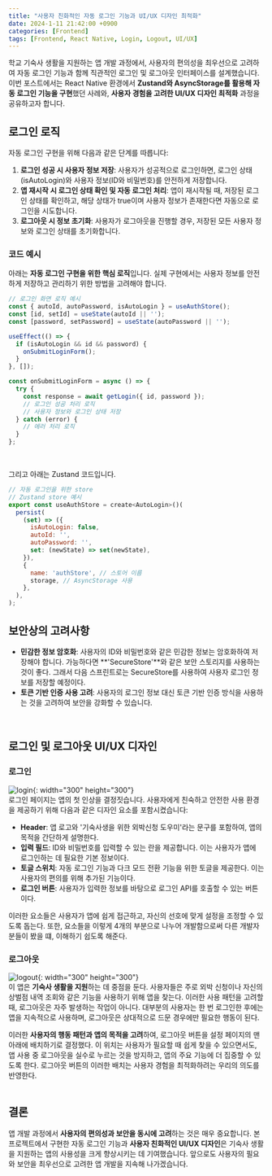 ```yaml
---
title: "사용자 친화적인 자동 로그인 기능과 UI/UX 디자인 최적화"
date: 2024-1-11 21:42:00 +0900
categories: [Frontend]
tags: [Frontend, React Native, Login, Logout, UI/UX]
---
```


학교 기숙사 생활을 지원하는 앱 개발 과정에서, 사용자의 편의성을 최우선으로 고려하여 자동 로그인 기능과 함께 직관적인 로그인 및 로그아웃 인터페이스를 설계했습니다.  
이번 포스트에서는 React Native 환경에서 **Zustand와 AsyncStorage를 활용해 자동 로그인 기능을 구현**했던 사례와, **사용자 경험을 고려한 UI/UX 디자인 최적화** 과정을 공유하고자 합니다.  


## **로그인 로직**
자동 로그인 구현을 위해 다음과 같은 단계를 따릅니다:

1. **로그인 성공 시 사용자 정보 저장**: 사용자가 성공적으로 로그인하면, 로그인 상태(isAutoLogin)와 사용자 정보(ID와 비밀번호)를 안전하게 저장합니다.
2. **앱 재시작 시 로그인 상태 확인 및 자동 로그인 처리**: 앱이 재시작될 때, 저장된 로그인 상태를 확인하고, 해당 상태가 true이며 사용자 정보가 존재한다면 자동으로 로그인을 시도합니다.
3. **로그아웃 시 정보 초기화**: 사용자가 로그아웃을 진행할 경우, 저장된 모든 사용자 정보와 로그인 상태를 초기화합니다.

### **코드 예시**
아래는 **자동 로그인 구현을 위한 핵심 로직**입니다. 실제 구현에서는 사용자 정보를 안전하게 저장하고 관리하기 위한 방법을 고려해야 합니다.

```javascript
// 로그인 화면 로직 예시
const { autoId, autoPassword, isAutoLogin } = useAuthStore();
const [id, setId] = useState(autoId || '');
const [password, setPassword] = useState(autoPassword || '');

useEffect(() => {
  if (isAutoLogin && id && password) {
    onSubmitLoginForm();
  }
}, []);

const onSubmitLoginForm = async () => {
  try {
    const response = await getLogin({ id, password });
    // 로그인 성공 처리 로직
    // 사용자 정보와 로그인 상태 저장
  } catch (error) {
    // 에러 처리 로직
  }
};
```
<br>

그리고 아래는 Zustand 코드입니다.
```javascript
// 자동 로그인을 위한 store
// Zustand store 예시
export const useAuthStore = create<AutoLogin>()(
  persist(
    (set) => ({
      isAutoLogin: false,
      autoId: '',
      autoPassword: '',
      set: (newState) => set(newState),
    }),
    {
      name: 'authStore', // 스토어 이름
      storage, // AsyncStorage 사용
    },
  ),
);
```


## **보안상의 고려사항**
- **민감한 정보 암호화**: 사용자의 ID와 비밀번호와 같은 민감한 정보는 암호화하여 저장해야 합니다. 가능하다면 **'SecureStore'**와 같은 보안 스토리지를 사용하는 것이 좋다. 그래서 다음 스프린트로는 SecureStore를 사용하여 사용자 로그인 정보를 저장할 예정이다.
- **토큰 기반 인증 사용 고려**: 사용자의 로그인 정보 대신 토큰 기반 인증 방식을 사용하는 것을 고려하여 보안을 강화할 수 있습니다.  
<br>

## **로그인 및 로그아웃 UI/UX 디자인**
### **로그인**
![login](../../assets/img/posts/Frontend/overnight/login.png){: width="300" height="300"}  
로그인 페이지는 앱의 첫 인상을 결정짓습니다. 사용자에게 친숙하고 안전한 사용 환경을 제공하기 위해 다음과 같은 디자인 요소를 포함시켰습니다: 

- **Header**: 앱 로고와 '기숙사생을 위한 외박신청 도우미'라는 문구를 포함하여, 앱의 목적을 간단하게 설명한다.
- **입력 필드**: ID와 비밀번호를 입력할 수 있는 란을 제공합니다. 이는 사용자가 앱에 로그인하는 데 필요한 기본 정보이다.
- **토글 스위치**: 자동 로그인 기능과 다크 모드 전환 기능을 위한 토글을 제공한다. 이는 사용자의 편의를 위해 추가된 기능이다.
- **로그인 버튼**: 사용자가 입력한 정보를 바탕으로 로그인 API를 호출할 수 있는 버튼이다.

이러한 요소들은 사용자가 앱에 쉽게 접근하고, 자신의 선호에 맞게 설정을 조정할 수 있도록 돕는다. 또한, 요소들을 이렇게 4개의 부분으로 나누어 개발함으로써 다른 개발자 분들이 봤을 떄, 이해하기 쉽도록 해준다.  

### **로그아웃**
![logout](../../assets/img/posts/Frontend/overnight/setting.png){: width="300" height="300"}  
이 앱은 **기숙사 생활을 지원**하는 데 중점을 둔다. 사용자들은 주로 외박 신청이나 자신의 상벌점 내역 조회와 같은 기능을 사용하기 위해 앱을 찾는다. 이러한 사용 패턴을 고려할 때, 로그아웃은 자주 발생하는 작업이 아니다. 대부분의 사용자는 한 번 로그인한 후에는 앱을 지속적으로 사용하며, 로그아웃은 상대적으로 드문 경우에만 필요한 행동이 된다.  

이러한 **사용자의 행동 패턴과 앱의 목적을 고려**하여, 로그아웃 버튼을 설정 페이지의 맨 아래에 배치하기로 결정했다. 이 위치는 사용자가 필요할 때 쉽게 찾을 수 있으면서도, 앱 사용 중 로그아웃을 실수로 누르는 것을 방지하고, 앱의 주요 기능에 더 집중할 수 있도록 한다. 로그아웃 버튼의 이러한 배치는 사용자 경험을 최적화하려는 우리의 의도를 반영한다.   
<br>

## **결론**
앱 개발 과정에서 **사용자의 편의성과 보안을 동시에 고려**하는 것은 매우 중요합니다. 본 프로젝트에서 구현한 자동 로그인 기능과 **사용자 친화적인 UI/UX 디자인**은 기숙사 생활을 지원하는 앱의 사용성을 크게 향상시키는 데 기여했습니다. 앞으로도 사용자의 필요와 보안을 최우선으로 고려한 앱 개발을 지속해 나가겠습니다.  